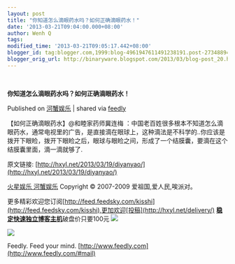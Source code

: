 ```yaml
---
layout: post
title: "你知道怎么滴眼药水吗？如何正确滴眼药水！"
date: '2013-03-21T09:04:00.000+08:00'
author: Wenh Q
tags:
modified_time: '2013-03-21T09:05:17.442+08:00'
blogger_id: tag:blogger.com,1999:blog-4961947611491238191.post-2734889465143988279
blogger_orig_url: http://binaryware.blogspot.com/2013/03/blog-post_20.html
---
```



  

**你知道怎么滴眼药水吗？如何正确滴眼药水！**

Published on [河蟹娱乐](http://hxyl.net/2013/03/19/diyanyao/) | shared
via [feedly](http://www.feedly.com)

【如何正确滴眼药水】@和睦家药师冀连梅
：中国老百姓很多根本不知道怎么滴眼药水，通常电视里的广告，是直接滴在眼球上，这种滴法是不科学的..你应该是拨开下眼睑，拨开下眼睑之后，眼球与眼睑之间，形成了一个结膜囊，要滴在这个结膜囊里面，滴一滴就够了.

原文链接:
[http://hxyl.net/2013/03/19/diyanyao/](http://hxyl.net/2013/03/19/diyanyao/)

 [火星娱乐 河蟹娱乐](http://hxyl.net/) Copyright © 2007-2009
爱祖国,爱人民,唉派对。

更多精彩欢迎您订阅[http://feed.feedsky.com/kisshi](http://feed.feedsky.com/kisshi),更加欢迎[投稿](http://hxyl.net/delivery/)
[**稳定快速独立博客主机**](http://www.gegehost.com/)破盘价只要100元
![](http://img.tongji.linezing.com/922164/tongji.gif)

![](http://www1.feedsky.com/t1/723782708/kisshi/feedsky/s.gif?r=http://hxyl.net/2013/03/19/diyanyao/)



Feedly. Feed your mind.
[http://www.feedly.com](http://www.feedly.com/#mail)
